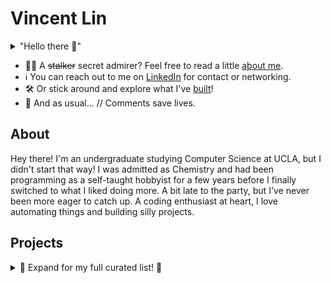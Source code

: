 # Vincent Lin

<details>
<summary>"Hello there 👋"</summary>

![General
Kenobi](https://i.kym-cdn.com/photos/images/original/001/947/998/a66.jpg)

It was this or a Rick Roll.

</details>

<!--
![Vincent's GitHub
stats](https://github-readme-stats.vercel.app/api?username=vinlin24&show_icons=true&theme=dark)
-->

* 🙋‍♂️ A ~~stalker~~ secret admirer? Feel free to read a little [about
  me](#about).
* ℹ️ You can reach out to me on
[LinkedIn](https://www.linkedin.com/in/vinlin24/) for contact or networking.
* 🛠️ Or stick around and explore what I've [built](#projects)!
* 🫵 And as usual... // Comments save lives.


## About

Hey there! I'm an undergraduate studying Computer Science at UCLA, but I didn't
start that way! I was admitted as Chemistry and had been programming as a
self-taught hobbyist for a few years before I finally switched to what I liked
doing more. A bit late to the party, but I've never been more eager to catch up.
A coding enthusiast at heart, I love automating things and building silly
projects.

<!-- ~~Your stereotypical shut-in.~~ I love anime, Star Wars, memes, and of course
staring at colored text on my screen. -->

<!-- I'm currently involved with:

* 💻 [**Upsilon Pi Epsilon at UCLA**](https://upe.seas.ucla.edu/), the Computer
  Science honor society at UCLA.

<!-- Mah *mains*:

* 📜 **Language:** Python
* 🐚 **Shell:** Bash
* 📝 **Editor:** Visual Studio Code
* 🎨 **Themes:** Dark+ (default dark) for color,
  [vscode-icons](https://marketplace.visualstudio.com/items?itemName=vscode-icons-team.vscode-icons)
  for file icons. They're what keep me staring instead of writing.
* ➡️ **Tabs or spaces:** 4 spaces because the
  [PEP8](https://peps.python.org/pep-0008/#tabs-or-spaces) bible says so. Don't
  come after me.
* ⚔️ **Vim or Emacs:** ~~Neither.~~ Emacs...? But probably just because I was
  forced to learn it over Vim.
* 🌐 **HTTP Status:** 418 I'm a teapot! -->


## Projects

<details>
<summary>🔽 Expand for my full curated list! 🔽</summary>


### ❤️ Hobby Projects


#### 🤖 Discord Bots

* [**yungkaiworldbot**](https://github.com/vinlin24/yungkaiworldbot): Moderation
  & misc. bot for yung kai world, the Discord server for the music artist [yung
  kai](https://linktr.ee/yungkaiboy)!
* [**tacobot-public**](https://github.com/vinlin24/tacobot-public): A bot for my
  friend's server that started as a loose clone of the former [Groovy music
  bot](https://groovy.bot/).


#### 🐚 CLI Applications

* [**counters**](https://github.com/vinlin24/counters): Daily social media bio
  updater *(See my GitHub bio? hehe)*. Now also merged with my
  [**status-logger**](https://github.com/vinlin24/status-logger) project, a
  script that logs my daily Discord custom status.
* [**spotify-serialize**](https://github.com/vinlin24/spotify-serialize): Simple
  Spotify library backup system. This is yet another one of my projects hooked
  up to [Task Scheduler](https://en.wikipedia.org/wiki/Windows_Task_Scheduler)
  to record the evolution of my main playlist over the past year.
* [**strutils**](https://github.com/vinlin24/strutils): Unix-like interfaces to
  Python string utilities. I was in an
  [argparse](https://docs.python.org/3/library/argparse.html) phase 🤷‍♂️.
* [**waifu-roller**](https://github.com/vinlin24/waifu-roller): ...don't ask.
  Also, it's deprecated anyway because I realized I can do the same much more
  reliably with an [AHK script](https://www.autohotkey.com/). Oops.



### 💡 Collaborative Projects

* [**Glossdoor**](https://github.com/lilyorlilypad/Glossdoor-QWERHack): our
  submission for [QWER Hacks 2024](https://www.qwerhacks.com/), a job
  search and rating platform specially designed for underrepresented groups by
  making DEI information and statistics more accessible. We won the **Most QWER
  Hack** and **Most Impactful** awards!
* **CinemaBrain**: an AI movie review generator tool built on [Llama
  2](https://llama.meta.com/llama2), designed to help directors and
  screenwriters predict public movie reception based on synopsis only.
  *(unfortunately closed source at the moment, by wish of my PM.)*


### 📓 UCLA Coursework

* [**cs35l-notebooks**](https://github.com/vinlin24/cs35l-notebooks): Software
  Construction. *(What I'm most known for haha.)*
* [**cs131**](https://github.com/vinlin24/cs131): Programming Languages.

Other repositories from my time at UCLA:

* [**csm152a-lab4**](https://github.com/vinlin24/csm152a-lab4): FGPA Video
  Player (final project for Digital Design Laboratory).
* [**cs118-project1**](https://github.com/vinlin24/cs118-project1): Basic HTTP
  server written in C, capable of serving local files and proxying remote files.
* [**csm151b-ca1**](https://github.com/vinlin24/csm151b-ca1): Simple RISC-V CPU
  simulator.
* [**csm151b-ca2**](https://github.com/vinlin24/csm151b-ca2): Memory hierarchy
  simulator with L1, victim, and L2 caches.
* [**upe-tutoring**](https://github.com/vinlin24/upe-tutoring): Miscellaneous
  resources from my time as Tutoring Chair for
  [UPE](https://upe.seas.ucla.edu/).

> 🙏 All of my projects are open to issues and pull requests, but these ones
> especially! I believe in free and open-source education material, and the last
> thing I want is spreading wrong information or bad explanations!


### 🧪 Lab Test Suites

Also what I'm known for! I went out of my way to write programs to help develop,
debug, and test class lab assignments across multiple Computer Science courses
during my time at UCLA. These were shared with hundreds of students through
Piazza, and I would like to think they've helped out at least quite a few dozen
of them:

* [**test-shuf**](https://github.com/vinlin24/test-shuf): GNU shuf lab.
* [**rr-test-suite**](https://github.com/vinlin24/rr-test-suite): Process
  scheduling lab.
* [**ext2-test-suite**](https://github.com/vinlin24/ext2-test-suite):
  Filesystems lab.
* **[Hash Table Tester Simulator
  (Gist)](https://gist.github.com/vinlin24/ed40765c704e778d96a87dea67654277):**
  Threading lab.
* **[strace Output Filter
  (Gist)](https://gist.github.com/vinlin24/5104f224f8b58178eb72a81bc14e667a):**
  Pipe lab.

This list has also been compiled into [this
Gist](https://gist.github.com/vinlin24/b81bc99736890b349bb874a526c6c61f).


### 🧠 Learning Exercises

~~For when I was procrastinating my actual school work~~ We should all do
something like this from time to time, no?

* [**fixedint**](https://github.com/vinlin24/fixedint): Python implementation of
  fixed size integers.
* [**hashmap**](https://github.com/vinlin24/hashmap): Hashmap implementation in
  C.


### ⚙️ Configuration Backup

I love configuration. Sometimes a bit more than actual development the
configuration was for in the first place.

* [**startup-config**](https://github.com/vinlin24/startup-config): My
  "dotfiles" backup.
* [**scripts**](https://github.com/vinlin24/scripts): PowerShell scripts for
  customizing Windows context menus.


### 📦 That Time I Tried Writing Libraries

<details>
<summary>It was a phase, okay.</summary>

And yes, the title is an isekai reference.
</details>

* [**docgetter**](https://github.com/vinlin24/docgetter): Open Python
  documentation from the command line. *It's on
  [PyPI](https://pypi.org/project/docgetter/)!* 💀
* [**spotify-buddylist**](https://github.com/vinlin24/spotify-buddylist): My
  attempt at porting an existing npm package.

</details>
